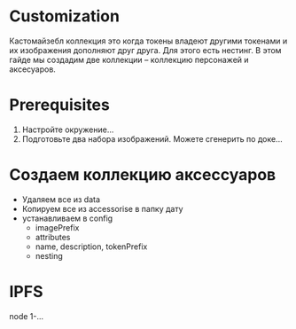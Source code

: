 # Customization

Кастомайзебл коллекция это когда токены владеют другими токенами и их изображения дополняют друг друга. Для этого есть нестинг. В этом гайде мы создадим две коллекции – коллекцию персонажей и аксесуаров.

# Prerequisites

1. Настройте окружение...
2. Подготовьте два набора изображений. Можете сгенерить по доке...


# Создаем коллекцию аксессуаров

- Удаляем все из data
- Копируем все из accessorise в папку дату
- устанавливаем в config
  - imagePrefix
  - attributes
  - name, description, tokenPrefix
  - nesting

# IPFS
node 1-...

